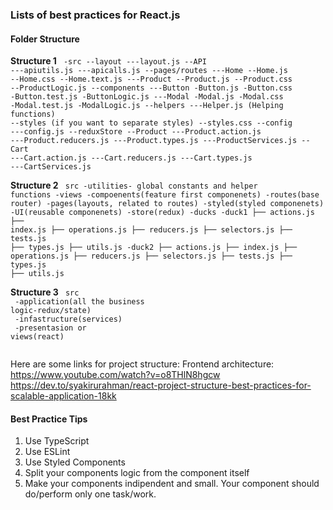 ### Lists of best practices for React.js
#### Folder Structure

<b>Structure 1</b>
<code>
-src
 --layout
    ---layout.js
 --API
    ---apiutils.js
    ---apicalls.js
 --pages/routes
    ---Home
        --Home.js
        --Home.css
        --Home.text.js
    ---Product
        --Product.js
        --Product.css
        --ProductLogic.js
 --components
    ---Button
        -Button.js
        -Button.css
        -Button.test.js
        -ButtonLogic.js
    ---Modal
        -Modal.js
        -Modal.css
        -Modal.test.js
        -ModalLogic.js
 --helpers
    ---Helper.js (Helping functions)
 --styles (if you want to separate styles)
    --styles.css
 --config
    ---config.js
 --reduxStore
    --Product
        ---Product.action.js
        ---Product.reducers.js
        ---Product.types.js
        ---ProductServices.js
    --Cart
        ---Cart.action.js
        ---Cart.reducers.js
        ---Cart.types.js
        ---CartServices.js
</code>

<b>Structure 2</b>
<code>
src
-utilities- global constants and helper functions
-views
    -compoenents(feature first componenets)
    -routes(base router)
    -pages(layouts, related to routes)
    -styled(styled componenets)
    -UI(reusable componenets)
-store(redux)
    -ducks
        -duck1
            ├── actions.js
            ├── index.js
            ├── operations.js
            ├── reducers.js
            ├── selectors.js
            ├── tests.js
            ├── types.js
            ├── utils.js
        -duck2
            ├── actions.js
            ├── index.js
            ├── operations.js
            ├── reducers.js
            ├── selectors.js
            ├── tests.js
            ├── types.js
            ├── utils.js
</code>

<b>Structure 3</b>
<code>
src<br>
    -application(all the business logic-redux/state) <br>
    -infastructure(services)<br>
    -presentasion or views(react)<br>
</code>




Here are some links for project structure:
Frontend architecture: https://www.youtube.com/watch?v=o8THlN8hgcw
https://dev.to/syakirurahman/react-project-structure-best-practices-for-scalable-application-18kk

#### Best Practice Tips
1. Use TypeScript
2. Use ESLint
3. Use Styled Components
4. Split your components logic from the component itself
5. Make your components indipendent and small. Your component should do/perform only one task/work.

